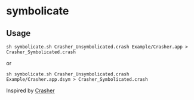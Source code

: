 # symbolicate


## Usage

```
sh symbolicate.sh Crasher_Unsymbolicated.crash Example/Crasher.app > Crasher_Symbolicated.crash
```

or

```
sh symbolicate.sh Crasher_Unsymbolicated.crash Example/Crasher.app.dsym > Crasher_Symbolicated.crash
```

Inspired by [Crasher](https://github.com/chaledoubleencore/Crasher)